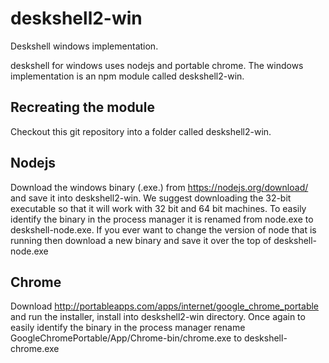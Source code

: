# deskshell2-win
Deskshell windows implementation.

deskshell for windows uses nodejs and portable chrome. The windows implementation is an npm module called deskshell2-win.

## Recreating the module
Checkout this git repository into a folder called deskshell2-win.

## Nodejs

Download the windows binary (.exe.) from https://nodejs.org/download/ and save it into deskshell2-win. We suggest downloading the 32-bit executable so that it will work with 32 bit and 64 bit machines. To easily identify the binary in the process manager it is renamed from node.exe to deskshell-node.exe. If you ever want to change the version of node that is running then download a new binary and save it over the top of deskshell-node.exe

## Chrome

Download http://portableapps.com/apps/internet/google_chrome_portable and run the installer, install into deskshell2-win directory. Once again to easily identify the binary in the process manager rename GoogleChromePortable/App/Chrome-bin/chrome.exe to deskshell-chrome.exe

